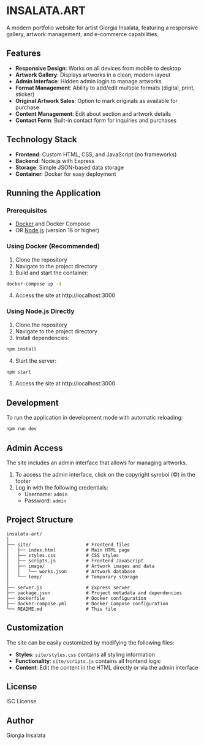# INSALATA.ART

A modern portfolio website for artist Giorgia Insalata, featuring a responsive gallery, artwork management, and e-commerce capabilities.

## Features

- **Responsive Design**: Works on all devices from mobile to desktop
- **Artwork Gallery**: Displays artworks in a clean, modern layout
- **Admin Interface**: Hidden admin login to manage artworks
- **Format Management**: Ability to add/edit multiple formats (digital, print, sticker)
- **Original Artwork Sales**: Option to mark originals as available for purchase
- **Content Management**: Edit about section and artwork details
- **Contact Form**: Built-in contact form for inquiries and purchases

## Technology Stack

- **Frontend**: Custom HTML, CSS, and JavaScript (no frameworks)
- **Backend**: Node.js with Express
- **Storage**: Simple JSON-based data storage
- **Container**: Docker for easy deployment

## Running the Application

### Prerequisites

- [Docker](https://www.docker.com/get-started) and Docker Compose
- OR [Node.js](https://nodejs.org/) (version 16 or higher)

### Using Docker (Recommended)

1. Clone the repository
2. Navigate to the project directory
3. Build and start the container:

```bash
docker-compose up -d
```

4. Access the site at http://localhost:3000

### Using Node.js Directly

1. Clone the repository
2. Navigate to the project directory
3. Install dependencies:

```bash
npm install
```

4. Start the server:

```bash
npm start
```

5. Access the site at http://localhost:3000

## Development

To run the application in development mode with automatic reloading:

```bash
npm run dev
```

## Admin Access

The site includes an admin interface that allows for managing artworks.

1. To access the admin interface, click on the copyright symbol (©) in the footer
2. Log in with the following credentials:
   - Username: `admin`
   - Password: `admin`

## Project Structure

```
insalata-art/
│
├── site/                    # Frontend files
│   ├── index.html           # Main HTML page
│   ├── styles.css           # CSS styles
│   ├── scripts.js           # Frontend JavaScript
│   ├── image/               # Artwork images and data
│   │   └── works.json       # Artwork database
│   └── temp/                # Temporary storage
│
├── server.js                # Express server
├── package.json             # Project metadata and dependencies
├── dockerfile               # Docker configuration
├── docker-compose.yml       # Docker Compose configuration
└── README.md                # This file
```

## Customization

The site can be easily customized by modifying the following files:

- **Styles**: `site/styles.css` contains all styling information
- **Functionality**: `site/scripts.js` contains all frontend logic
- **Content**: Edit the content in the HTML directly or via the admin interface

## License

ISC License

## Author

Giorgia Insalata 